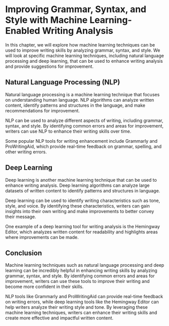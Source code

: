 Improving Grammar, Syntax, and Style with Machine Learning-Enabled Writing Analysis
===================================================================================================================================================

In this chapter, we will explore how machine learning techniques can be used to improve writing skills by analyzing grammar, syntax, and style. We will look at specific machine learning techniques, including natural language processing and deep learning, that can be used to enhance writing analysis and provide suggestions for improvement.

Natural Language Processing (NLP)
---------------------------------

Natural language processing is a machine learning technique that focuses on understanding human language. NLP algorithms can analyze written content, identify patterns and structures in the language, and make recommendations for improvement.

NLP can be used to analyze different aspects of writing, including grammar, syntax, and style. By identifying common errors and areas for improvement, writers can use NLP to enhance their writing skills over time.

Some popular NLP tools for writing enhancement include Grammarly and ProWritingAid, which provide real-time feedback on grammar, spelling, and other writing errors.

Deep Learning
-------------

Deep learning is another machine learning technique that can be used to enhance writing analysis. Deep learning algorithms can analyze large datasets of written content to identify patterns and structures in language.

Deep learning can be used to identify writing characteristics such as tone, style, and voice. By identifying these characteristics, writers can gain insights into their own writing and make improvements to better convey their message.

One example of a deep learning tool for writing analysis is the Hemingway Editor, which analyzes written content for readability and highlights areas where improvements can be made.

Conclusion
----------

Machine learning techniques such as natural language processing and deep learning can be incredibly helpful in enhancing writing skills by analyzing grammar, syntax, and style. By identifying common errors and areas for improvement, writers can use these tools to improve their writing and become more confident in their skills.

NLP tools like Grammarly and ProWritingAid can provide real-time feedback on writing errors, while deep learning tools like the Hemingway Editor can help writers analyze their writing style and tone. By leveraging these machine learning techniques, writers can enhance their writing skills and create more effective and impactful written content.
